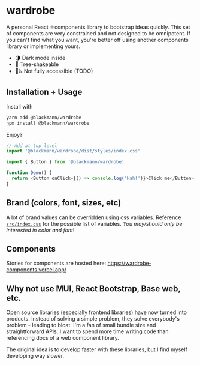 # wardrobe

A personal React ⚛️components library to bootstrap ideas quickly. This set of components are very constrained and not
designed to be omnipotent. If you can't find what you want, you're better off using another components library or
implementing yours.

- 🌗 Dark mode inside
- 🌳 Tree-shakeable
- 🚫♿️ Not fully accessible (TODO)

## Installation + Usage

Install with

```sh
yarn add @blackmann/wardrobe
npm install @blackmann/wardrobe
```

Enjoy?

```javascript
// Add at top level
import '@blackmann/wardrobe/dist/styles/index.css'

import { Button } from '@blackmann/wardrobe'

function Demo() {
  return <Button onClick={() => console.log('Hah!')}>Click me</Button>
}

```

## Brand (colors, font, sizes, etc)

A lot of brand values can be overridden using css variables. Reference [`src/index.css`](src/index.css) for the possible
list of
variables. _You may/should only be interested in color and font_!

## Components

Stories for components are hosted here: https://wardrobe-components.vercel.app/

## Why not use MUI, React Bootstrap, Base web, etc.

Open source libraries (especially frontend libraries) have now turned into products. Instead of solving a simple
problem, they solve everybody's problem - leading to bloat. I'm a fan of small bundle size and straightforward APIs.
I want to spend more time writing code than referencing docs of a web component library.

The original idea is to develop faster with these libraries, but I find myself developing way slower.
